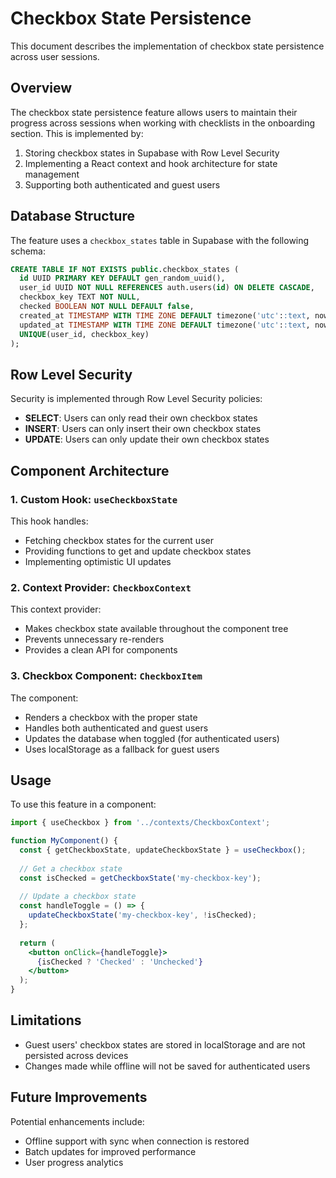 # Checkbox State Persistence

This document describes the implementation of checkbox state persistence across user sessions.

## Overview

The checkbox state persistence feature allows users to maintain their progress across sessions when working with checklists in the onboarding section. This is implemented by:

1. Storing checkbox states in Supabase with Row Level Security
2. Implementing a React context and hook architecture for state management
3. Supporting both authenticated and guest users

## Database Structure

The feature uses a `checkbox_states` table in Supabase with the following schema:

```sql
CREATE TABLE IF NOT EXISTS public.checkbox_states (
  id UUID PRIMARY KEY DEFAULT gen_random_uuid(),
  user_id UUID NOT NULL REFERENCES auth.users(id) ON DELETE CASCADE,
  checkbox_key TEXT NOT NULL,
  checked BOOLEAN NOT NULL DEFAULT false,
  created_at TIMESTAMP WITH TIME ZONE DEFAULT timezone('utc'::text, now()) NOT NULL,
  updated_at TIMESTAMP WITH TIME ZONE DEFAULT timezone('utc'::text, now()) NOT NULL,
  UNIQUE(user_id, checkbox_key)
);
```

## Row Level Security

Security is implemented through Row Level Security policies:

- **SELECT**: Users can only read their own checkbox states
- **INSERT**: Users can only insert their own checkbox states 
- **UPDATE**: Users can only update their own checkbox states

## Component Architecture

### 1. Custom Hook: `useCheckboxState`

This hook handles:
- Fetching checkbox states for the current user
- Providing functions to get and update checkbox states
- Implementing optimistic UI updates

### 2. Context Provider: `CheckboxContext`

This context provider:
- Makes checkbox state available throughout the component tree
- Prevents unnecessary re-renders
- Provides a clean API for components

### 3. Checkbox Component: `CheckboxItem`

The component:
- Renders a checkbox with the proper state
- Handles both authenticated and guest users
- Updates the database when toggled (for authenticated users)
- Uses localStorage as a fallback for guest users

## Usage

To use this feature in a component:

```jsx
import { useCheckbox } from '../contexts/CheckboxContext';

function MyComponent() {
  const { getCheckboxState, updateCheckboxState } = useCheckbox();
  
  // Get a checkbox state
  const isChecked = getCheckboxState('my-checkbox-key');
  
  // Update a checkbox state
  const handleToggle = () => {
    updateCheckboxState('my-checkbox-key', !isChecked);
  };
  
  return (
    <button onClick={handleToggle}>
      {isChecked ? 'Checked' : 'Unchecked'}
    </button>
  );
}
```

## Limitations

- Guest users' checkbox states are stored in localStorage and are not persisted across devices
- Changes made while offline will not be saved for authenticated users

## Future Improvements

Potential enhancements include:
- Offline support with sync when connection is restored
- Batch updates for improved performance
- User progress analytics 